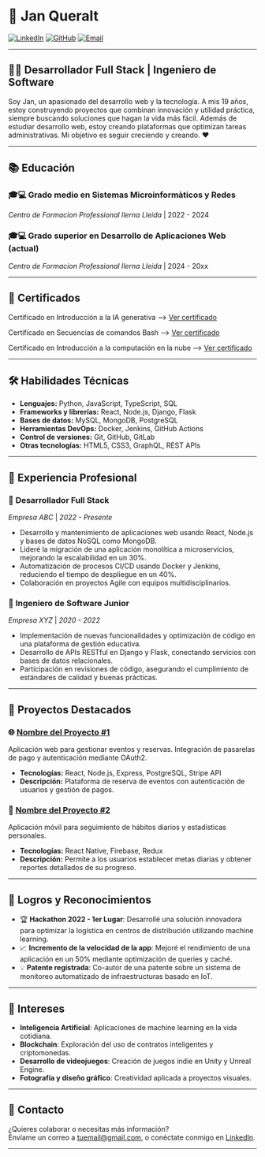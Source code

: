 # 📄 **Jan Queralt**

[![LinkedIn](https://img.shields.io/badge/LinkedIn-Perfil-blue)](https://www.linkedin.com/in/tu-perfil)
[![GitHub](https://img.shields.io/badge/GitHub-Perfil-black)](https://github.com/janqueralt05)
[![Email](https://img.shields.io/badge/Email-jan%40ilerda.com-informational)](mailto:jan@ilerda.com)

---

## 👨‍💻 **Desarrollador Full Stack | Ingeniero de Software**

Soy Jan, un apasionado del desarrollo web y la tecnología. A mis 19 años, estoy construyendo proyectos que combinan innovación y utilidad práctica, siempre buscando soluciones que hagan la vida más fácil. Además de estudiar desarrollo web, estoy creando plataformas que optimizan tareas administrativas.
Mi objetivo es seguir creciendo y creando. ❤

---

## 📚 **Educación**

### 🎓💻 **Grado medio en Sistemas Microinformàticos y Redes**  
_Centro de Formacion Professional Ilerna Lleida_ | 2022 - 2024

### 🎓💻 **Grado superior en Desarrollo de Aplicaciones Web (actual)**  
_Centro de Formacion Professional Ilerna Lleida_ | 2024 - 20xx

---

## 🥇 **Certificados**

Certificado en Introducción a la IA generativa --> [Ver certificado](https://drive.google.com/file/d/1S49yCYVDlaK4FuN1ZQiXWrS3xJRStxk7/view?usp=sharing)

Certificado en Secuencias de comandos Bash --> [Ver certificado](https://drive.google.com/file/d/1gvjmTC6hFsb4LZ9Tah3niLhgVGGc63iq/view?usp=sharing)

Certificado en Introducción a la computación en la nube --> [Ver certificado](https://drive.google.com/file/d/1RHX77LvDceK6VspzKqxYbIGJZkD4WJsj/view?usp=sharing)

---


## 🛠 **Habilidades Técnicas**

- **Lenguajes:** Python, JavaScript, TypeScript, SQL
- **Frameworks y librerías:** React, Node.js, Django, Flask
- **Bases de datos:** MySQL, MongoDB, PostgreSQL
- **Herramientas DevOps:** Docker, Jenkins, GitHub Actions
- **Control de versiones:** Git, GitHub, GitLab
- **Otras tecnologías:** HTML5, CSS3, GraphQL, REST APIs

---

## 💼 **Experiencia Profesional**

### 🏢 **Desarrollador Full Stack**  
_Empresa ABC_ | _2022 - Presente_  
- Desarrollo y mantenimiento de aplicaciones web usando React, Node.js y bases de datos NoSQL como MongoDB.
- Lideré la migración de una aplicación monolítica a microservicios, mejorando la escalabilidad en un 30%.
- Automatización de procesos CI/CD usando Docker y Jenkins, reduciendo el tiempo de despliegue en un 40%.
- Colaboración en proyectos Agile con equipos multidisciplinarios.

### 🏢 **Ingeniero de Software Junior**  
_Empresa XYZ_ | _2020 - 2022_  
- Implementación de nuevas funcionalidades y optimización de código en una plataforma de gestión educativa.
- Desarrollo de APIs RESTful en Django y Flask, conectando servicios con bases de datos relacionales.
- Participación en revisiones de código, asegurando el cumplimiento de estándares de calidad y buenas prácticas.

---

## 📂 **Proyectos Destacados**

### 🌐 **[Nombre del Proyecto #1](https://github.com/tu-repo/proyecto1)**
Aplicación web para gestionar eventos y reservas. Integración de pasarelas de pago y autenticación mediante OAuth2.
- **Tecnologías:** React, Node.js, Express, PostgreSQL, Stripe API
- **Descripción:** Plataforma de reserva de eventos con autenticación de usuarios y gestión de pagos.

### 📱 **[Nombre del Proyecto #2](https://github.com/tu-repo/proyecto2)**
Aplicación móvil para seguimiento de hábitos diarios y estadísticas personales.
- **Tecnologías:** React Native, Firebase, Redux
- **Descripción:** Permite a los usuarios establecer metas diarias y obtener reportes detallados de su progreso.

---

## 🎯 **Logros y Reconocimientos**

- 🏆 **Hackathon 2022 - 1er Lugar**: Desarrollé una solución innovadora para optimizar la logística en centros de distribución utilizando machine learning.
- 📈 **Incremento de la velocidad de la app**: Mejoré el rendimiento de una aplicación en un 50% mediante optimización de queries y caché.
- 💡 **Patente registrada**: Co-autor de una patente sobre un sistema de monitoreo automatizado de infraestructuras basado en IoT.

---

## 🎨 **Intereses**

- **Inteligencia Artificial**: Aplicaciones de machine learning en la vida cotidiana.
- **Blockchain**: Exploración del uso de contratos inteligentes y criptomonedas.
- **Desarrollo de videojuegos**: Creación de juegos indie en Unity y Unreal Engine.
- **Fotografía y diseño gráfico**: Creatividad aplicada a proyectos visuales.

---

## 📧 **Contacto**

¿Quieres colaborar o necesitas más información?  
Envíame un correo a [tuemail@gmail.com](mailto:tuemail@gmail.com), o conéctate conmigo en [LinkedIn](https://www.linkedin.com/in/tu-perfil).

---
